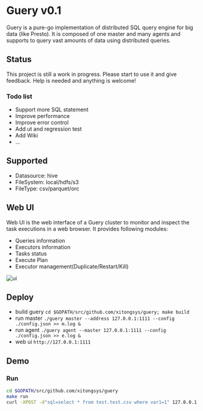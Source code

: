 # Guery v0.1
Guery is a pure-go implementation of distributed SQL query engine for big data (like Presto). It is composed of one master and many agents and supports to query vast amounts of data using distributed queries.

## Status
This project is still a work in progress. Please start to use it and give feedback. Help is needed and anything is welcome!
### Todo list
* Support more SQL statement
* Improve performance
* Improve error control
* Add ut and regression test
* Add Wiki
* ...

## Supported
* Datasource: hive
* FileSystem: local/hdfs/s3
* FileType: csv/parquet/orc

## Web UI
Web UI is the web interface of a Guery cluster to monitor and inspect the task executions in a web browser.
It provides following modules:
* Queries information
* Executors information
* Tasks status
* Execute Plan
* Executor management(Duplicate/Restart/Kill)

![ui](https://github.com/xitongsys/guery/blob/master/doc/images/ui.png)


## Deploy
* build guery `cd $GOPATH/src/github.com/xitongsys/guery; make build`
* run master `./guery master --address 127.0.0.1:1111 --config ./config.json >> m.log &`
* run agent `./guery agent --master 127.0.0.1:1111 --config ./config.json >> e.log &`
* web ui `http://127.0.0.1:1111`



## Demo
### Run
```sh
cd $GOPATH/src/github.com/xitongsys/guery
make run
curl -XPOST -d"sql=select * from test.test.csv where var1=1" 127.0.0.1:1111/query
```






